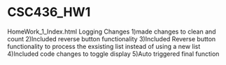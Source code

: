 # CSC436_HW1
HomeWork_1_Index.html
Logging Changes
1)made changes to clean and count
2)Included reverse button functionality
3)Included Reverse button functionality to process the exsisting list instead of using a new list
4)Included code changes to toggle display
5)Auto triggered final function

